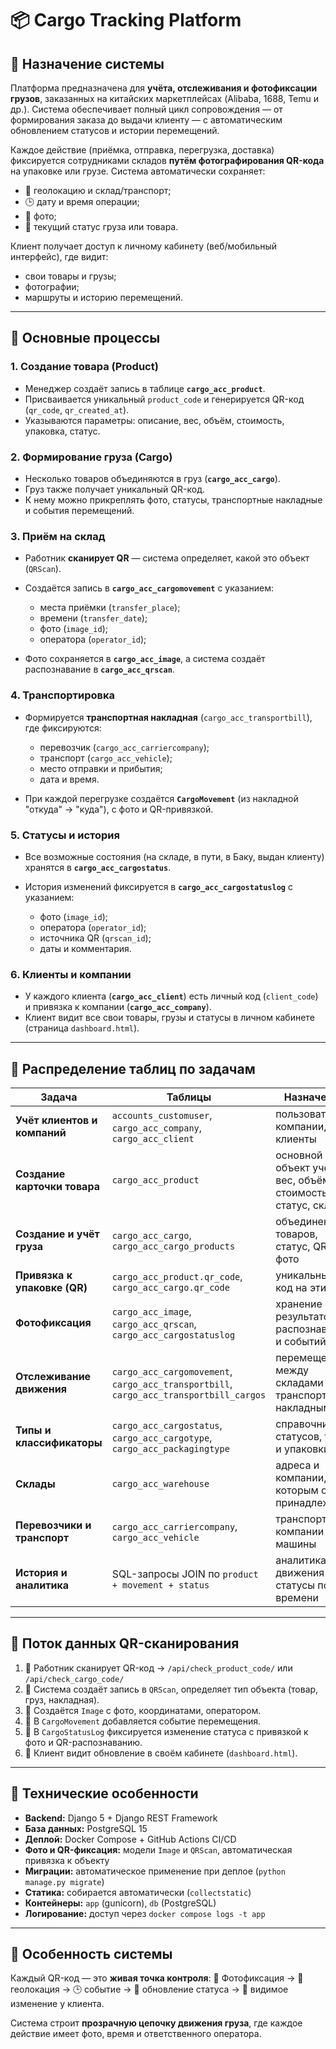 # 📦 Cargo Tracking Platform

## 🔹 Назначение системы

Платформа предназначена для **учёта, отслеживания и фотофиксации грузов**, заказанных на китайских маркетплейсах (Alibaba, 1688, Temu и др.).
Система обеспечивает полный цикл сопровождения — от формирования заказа до выдачи клиенту — с автоматическим обновлением статусов и истории перемещений.

Каждое действие (приёмка, отправка, перегрузка, доставка) фиксируется сотрудниками складов **путём фотографирования QR-кода** на упаковке или грузе.
Система автоматически сохраняет:

* 📍 геолокацию и склад/транспорт;
* 🕒 дату и время операции;
* 📸 фото;
* 🔄 текущий статус груза или товара.

Клиент получает доступ к личному кабинету (веб/мобильный интерфейс), где видит:

* свои товары и грузы;
* фотографии;
* маршруты и историю перемещений.

---

## 🔹 Основные процессы

### 1. Создание товара (Product)

* Менеджер создаёт запись в таблице **`cargo_acc_product`**.
* Присваивается уникальный `product_code` и генерируется QR-код (`qr_code`, `qr_created_at`).
* Указываются параметры: описание, вес, объём, стоимость, упаковка, статус.

### 2. Формирование груза (Cargo)

* Несколько товаров объединяются в груз (**`cargo_acc_cargo`**).
* Груз также получает уникальный QR-код.
* К нему можно прикреплять фото, статусы, транспортные накладные и события перемещений.

### 3. Приём на склад

* Работник **сканирует QR** — система определяет, какой это объект (`QRScan`).
* Создаётся запись в **`cargo_acc_cargomovement`** с указанием:

  * места приёмки (`transfer_place`);
  * времени (`transfer_date`);
  * фото (`image_id`);
  * оператора (`operator_id`);
* Фото сохраняется в **`cargo_acc_image`**, а система создаёт распознавание в **`cargo_acc_qrscan`**.

### 4. Транспортировка

* Формируется **транспортная накладная** (`cargo_acc_transportbill`), где фиксируются:

  * перевозчик (`cargo_acc_carriercompany`);
  * транспорт (`cargo_acc_vehicle`);
  * место отправки и прибытия;
  * дата и время.
* При каждой перегрузке создаётся **`CargoMovement`** (из накладной "откуда" → "куда"), с фото и QR-привязкой.

### 5. Статусы и история

* Все возможные состояния (на складе, в пути, в Баку, выдан клиенту) хранятся в **`cargo_acc_cargostatus`**.
* История изменений фиксируется в **`cargo_acc_cargostatuslog`** с указанием:

  * фото (`image_id`);
  * оператора (`operator_id`);
  * источника QR (`qrscan_id`);
  * даты и комментария.

### 6. Клиенты и компании

* У каждого клиента (**`cargo_acc_client`**) есть личный код (`client_code`) и привязка к компании (**`cargo_acc_company`**).
* Клиент видит все свои товары, грузы и статусы в личном кабинете (страница `dashboard.html`).

---

## 🔹 Распределение таблиц по задачам

| Задача                       | Таблицы                                                                                | Назначение                                                  |
| ---------------------------- | -------------------------------------------------------------------------------------- | ----------------------------------------------------------- |
| **Учёт клиентов и компаний** | `accounts_customuser`, `cargo_acc_company`, `cargo_acc_client`                         | пользователи, компании, клиенты                             |
| **Создание карточки товара** | `cargo_acc_product`                                                                    | основной объект учёта: вес, объём, стоимость, статус, склад |
| **Создание и учёт груза**    | `cargo_acc_cargo`, `cargo_acc_cargo_products`                                          | объединение товаров, статус, QR, фото                       |
| **Привязка к упаковке (QR)** | `cargo_acc_product.qr_code`, `cargo_acc_cargo.qr_code`                                 | уникальный код на этикетке                                  |
| **Фотофиксация**             | `cargo_acc_image`, `cargo_acc_qrscan`, `cargo_acc_cargostatuslog`                      | хранение фото, результатов распознавания и событий          |
| **Отслеживание движения**    | `cargo_acc_cargomovement`, `cargo_acc_transportbill`, `cargo_acc_transportbill_cargos` | перемещения между складами и транспортными накладными       |
| **Типы и классификаторы**    | `cargo_acc_cargostatus`, `cargo_acc_cargotype`, `cargo_acc_packagingtype`              | справочники статусов, типов и упаковки                      |
| **Склады**                   | `cargo_acc_warehouse`                                                                  | адреса и компании, к которым они принадлежат                |
| **Перевозчики и транспорт**  | `cargo_acc_carriercompany`, `cargo_acc_vehicle`                                        | транспортные компании и машины                              |
| **История и аналитика**      | SQL-запросы JOIN по `product + movement + status`                                      | аналитика движения и статусы по времени                     |

---

## 🔹 Поток данных QR-сканирования

1. 📱 Работник сканирует QR-код
   → `/api/check_product_code/` или `/api/check_cargo_code/`
2. 🧩 Система создаёт запись в `QRScan`, определяет тип объекта (товар, груз, накладная).
3. 📸 Создаётся `Image` с фото, координатами, оператором.
4. 🔗 В `CargoMovement` добавляется событие перемещения.
5. 🧾 В `CargoStatusLog` фиксируется изменение статуса с привязкой к фото и QR-распознаванию.
6. 👤 Клиент видит обновление в своём кабинете (`dashboard.html`).

---

## 🔹 Технические особенности

* **Backend:** Django 5 + Django REST Framework
* **База данных:** PostgreSQL 15
* **Деплой:** Docker Compose + GitHub Actions CI/CD
* **Фото и QR-фиксация:** модели `Image` и `QRScan`, автоматическая привязка к объекту
* **Миграции:** автоматическое применение при деплое (`python manage.py migrate`)
* **Статика:** собирается автоматически (`collectstatic`)
* **Контейнеры:** `app` (gunicorn), `db` (PostgreSQL)
* **Логирование:** доступ через `docker compose logs -t app`

---

## 🔹 Особенность системы

Каждый QR-код — это **живая точка контроля**:
📸 Фотофиксация → 🧭 геолокация → 🕒 событие → 🔄 обновление статуса → 👤 видимое изменение у клиента.

Система строит **прозрачную цепочку движения груза**, где каждое действие имеет фото, время и ответственного оператора.